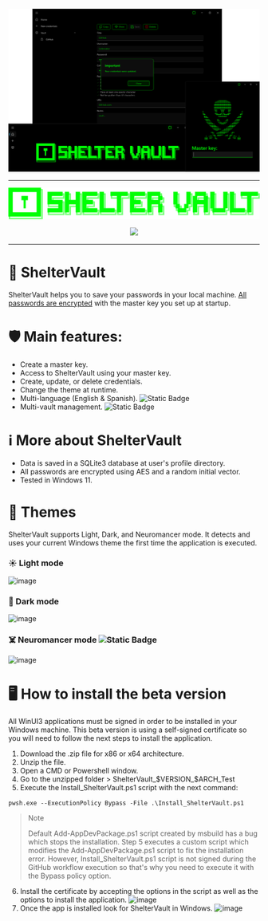 <p align="center">
  <img src="https://github.com/itonx/ShelterVault/blob/assets/ShelterVaultApp.png"/>
</p>

--- 

<p align="center">
  <picture>
  <source media="(prefers-color-scheme: dark)" srcset="https://github.com/itonx/ShelterVault/blob/assets/ShelterVaultDarkThemeLogo.png">
  <source media="(prefers-color-scheme: light)" srcset="https://github.com/itonx/ShelterVault/blob/assets/ShelterVaultLightThemeLogo.png">
  <img alt="ShelterVault" src="https://github.com/itonx/ShelterVault/blob/assets/ShelterVaultDarkThemeLogo.png">
  </picture>
</p>
<p align="center">
  <a href="https://github.com/itonx/ShelterVault/actions/workflows/main.yml" target="_blank"><img src="https://github.com/itonx/ShelterVault/actions/workflows/main.yml/badge.svg?branch=main"/></a>
</p>

---

# 🔐 ShelterVault
ShelterVault helps you to save your passwords in your local machine. <ins>All passwords are encrypted</ins> with the master key you set up at startup.

# 🛡️ Main features:
- Create a master key.
- Access to ShelterVault using your master key.
- Create, update, or delete credentials.
- Change the theme at runtime.
- Multi-language (English & Spanish). ![Static Badge](https://img.shields.io/badge/New-6c2987)
- Multi-vault management. ![Static Badge](https://img.shields.io/badge/New-6c2987)

# ℹ️ More about ShelterVault
- Data is saved in a SQLite3 database at user's profile directory.
- All passwords are encrypted using AES and a random initial vector.
- Tested in Windows 11.

# 🎨 Themes
ShelterVault supports Light, Dark, and Neuromancer mode. It detects and uses your current Windows theme the first time the application is executed.

### ☀️ Light mode
![image](https://github.com/user-attachments/assets/868e2910-fa76-4f58-ba0c-5f2fb136c733)

### 🌙 Dark mode
![image](https://github.com/user-attachments/assets/4f286fdd-c5cf-4d81-9eb7-433b9b140b79)

### ☠️ Neuromancer mode ![Static Badge](https://img.shields.io/badge/New-6c2987)
![image](https://github.com/user-attachments/assets/26c03766-61b2-4ebe-afe1-64e69697b6d8)

# 🖥️ How to install the beta version
All WinUI3 applications must be signed in order to be installed in your Windows machine. This beta version is using a self-signed certificate so you will need to follow the next steps to install the application.
1. Download the .zip file for x86 or x64 architecture.
2. Unzip the file.
3. Open a CMD or Powershell window.
4. Go to the unzipped folder > ShelterVault_$VERSION_$ARCH_Test
5. Execute the Install_ShelterVault.ps1 script with the next command:
```
pwsh.exe --ExecutionPolicy Bypass -File .\Install_ShelterVault.ps1
```
>Note
>
>Default Add-AppDevPackage.ps1 script created by msbuild has a bug which stops the installation. Step 5 executes a custom script which modifies the Add-AppDevPackage.ps1 script to fix the installation error. However, Install_ShelterVault.ps1 script is not signed during the GitHub workflow execution so that's why you need to execute it with the Bypass policy option.
6. Install the certificate by accepting the options in the script as well as the options to install the application.
![image](https://github.com/user-attachments/assets/8335b0e1-a210-4164-bc58-64fab5f7df89)
7. Once the app is installed look for ShelterVault in Windows.
![image](https://github.com/user-attachments/assets/c32fd34c-3f02-4272-afee-fd7e2e798132)
